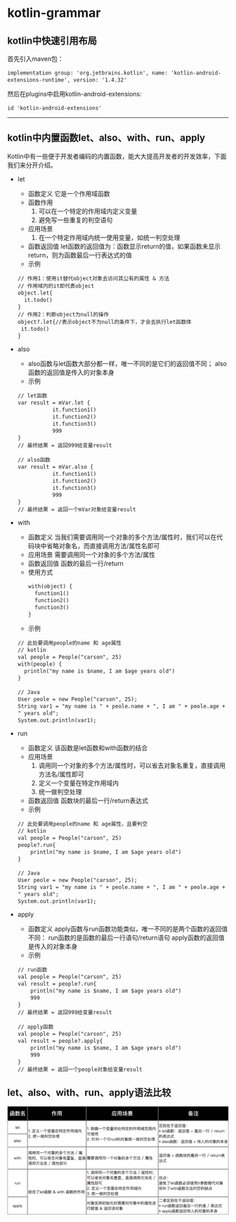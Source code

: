 # kotlin-grammar

## kotlin中快速引用布局
  首先引入maven包：
  ```
  implementation group: 'org.jetbrains.kotlin', name: 'kotlin-android-extensions-runtime', version: '1.4.32'
  ```
  然后在plugins中启用kotlin-android-extensions:
  ```
  id 'kotlin-android-extensions'
  ```
  ***
  
## kotlin中内置函数let、also、with、run、apply
  Kotlin中有一些便于开发者编码的内置函数，能大大提高开发者的开发效率，下面我们来分开介绍。
  * let
     * 函数定义
        它是一个作用域函数
     * 函数作用
        1. 可以在一个特定的作用域内定义变量
        2. 避免写一些重复的判空语句
     * 应用场景
        1. 在一个特定作用域内统一使用变量，如统一判空处理
     * 函数返回值
        let函数的返回值为：函数显示return的值，如果函数未显示return，则为函数最后一行表达式的值
     * 示例
     ```
     // 作用1：使用it替代object对象去访问其公有的属性 & 方法
     // 作用域内的it即代表object
     object.let{
       it.todo()
     }
    // 作用2：判断object为null的操作
    object?.let{//表示object不为null的条件下，才会去执行let函数体
      it.todo()
    }
    ```
  
  * also
    * also函数与let函数大部分都一样，唯一不同的是它们的返回值不同；
      also函数的返回值是传入的对象本身
    * 示例
    ```
    // let函数
    var result = mVar.let {
               it.function1()
               it.function2()
               it.function3()
               999
    }
    // 最终结果 = 返回999给变量result

    // also函数
    var result = mVar.also {
               it.function1()
               it.function2()
               it.function3()
               999
    }
    // 最终结果 = 返回一个mVar对象给变量result
    ```

  * with
    * 函数定义
      当我们需要调用同一个对象的多个方法/属性时，我们可以在代码块中省略对象名，而直接调用方法/属性名即可
    * 应用场景
      需要调用同一个对象的多个方法/属性
    * 函数返回值
      函数的最后一行/return
    * 使用方式
      ```
      with(object) {
        function1()
        function2()
        function3()
      }
      ```
    * 示例
    ```
    // 此处要调用people的name 和 age属性
    // kotlin
    val people = People("carson", 25)
    with(people) {
      println("my name is $name, I am $age years old")
    }

    // Java
    User peole = new People("carson", 25);
    String var1 = "my name is " + peole.name + ", I am " + peole.age + " years old";
    System.out.println(var1);
    ```

  * run
    * 函数定义
      该函数是let函数和with函数的结合
    * 应用场景
      1. 调用同一个对象的多个方法/属性时，可以省去对象名重复，直接调用方法名/属性即可
      2. 定义一个变量在特定作用域内
      3. 统一做判空处理
    * 函数返回值
      函数块的最后一行/return表达式
    * 示例
    ```
    // 此处要调用people的name 和 age属性，且要判空
    // kotlin
    val people = People("carson", 25)
    people?.run{
        println("my name is $name, I am $age years old")
    }

    // Java
    User peole = new People("carson", 25);
    String var1 = "my name is " + peole.name + ", I am " + peole.age + " years old";
    System.out.println(var1);
    ```

  * apply
    * 函数定义
      apply函数与run函数功能类似，唯一不同的是两个函数的返回值不同：
      run函数的是函数的最后一行语句/return语句
      apply函数的返回值是传入的对象本身
    * 示例
    ```
    // run函数
    val people = People("carson", 25)
    val result = people?.run{
        println("my name is $name, I am $age years old")
        999
    }
    // 最终结果 = 返回999给变量result

    // apply函数
    val people = People("carson", 25)
    val result = people?.apply{
        println("my name is $name, I am $age years old")
        999
    }
    // 最终结果 = 返回一个people对象给变量result
    ```

## let、also、with、run、apply语法比较
  ![Comparation among let、also、with、run、apply in kotlin](./pictures/KotlinFiveGrammarsComperation.png "Comparation among let、also、with、run、apply in kotlin")
